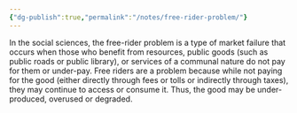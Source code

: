 ```yaml
---
{"dg-publish":true,"permalink":"/notes/free-rider-problem/"}
---
```


In the social sciences, the free-rider problem is a type of market failure that occurs when those who benefit from resources, public goods (such as public roads or public library), or services of a communal nature do not pay for them or under-pay. Free riders are a problem because while not paying for the good (either directly through fees or tolls or indirectly through taxes), they may continue to access or consume it. Thus, the good may be under-produced, overused or degraded.